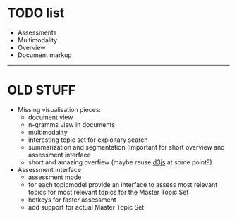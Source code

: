 TODO list
=========

* Assessments
* Multimodality
* Overview
* Document markup

---

# OLD STUFF

* Missing visualisation pieces:
  * document view
  * n-gramms view in documents
  * multimodality
  * interesting topic set for exploitary search
  * summarization and segmentation (important for short overview and assessment
  interface
  * short and amazing overfiew (maybe reuse [d3js](https://d3js.org) at some
  point?)
* Assessment interface
  * assessment mode
  * for each topicmodel provide an interface to assess most relevant topics for
  most relevant topics for the Master Topic Set
  * hotkeys for faster assessment
  * add support for actual Master Topic Set
